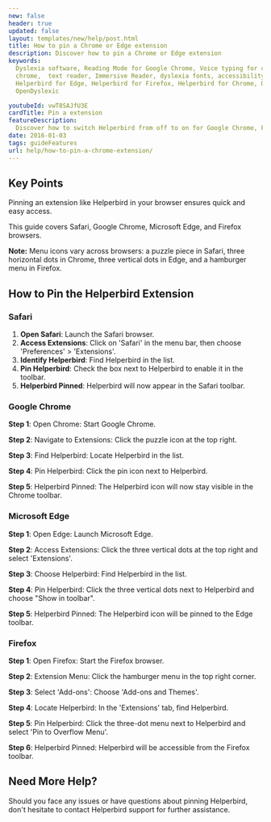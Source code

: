 ```yaml
---
new: false
header: true
updated: false
layout: templates/new/help/post.html
title: How to pin a Chrome or Edge extension
description: Discover how to pin a Chrome or Edge extension
keywords:
  Dyslexia software, Reading Mode for Google Chrome, Voice typing for chrome, Text to speech for
  chrome,  text reader, Immersive Reader, dyslexia fonts, accessibility software, dyslexia software,
  Helperbird for Edge, Helperbird for Firefox, Helperbird for Chrome, Opendyslexic for Chrome,
  OpenDyslexic

youtubeId: vwT8SAJfU3E
cardTitle: Pin a extension
featureDescription:
  Discover how to switch Helperbird from off to on for Google Chrome, Firefox, Safari, and Edge.
date: 2016-01-03
tags: guideFeatures
url: help/how-to-pin-a-chrome-extension/
---
```



## Key Points

Pinning an extension like Helperbird in your browser ensures quick and easy access.

This guide covers Safari, Google Chrome, Microsoft Edge, and Firefox browsers.

**Note:** Menu icons vary across browsers: a puzzle piece in Safari, three horizontal dots in Chrome, three vertical dots in Edge, and a hamburger menu in Firefox.

## How to Pin the Helperbird Extension

### Safari

1. **Open Safari**: Launch the Safari browser.
2. **Access Extensions**: Click on 'Safari' in the menu bar, then choose 'Preferences' > 'Extensions'.
3. **Identify Helperbird**: Find Helperbird in the list.
4. **Pin Helperbird**: Check the box next to Helperbird to enable it in the toolbar.
5. **Helperbird Pinned**: Helperbird will now appear in the Safari toolbar.

### Google Chrome

**Step 1**: Open Chrome: Start Google Chrome.

**Step 2**: Navigate to Extensions: Click the puzzle icon at the top right.

**Step 3**: Find Helperbird: Locate Helperbird in the list.

**Step 4**: Pin Helperbird: Click the pin icon next to Helperbird.

**Step 5**: Helperbird Pinned: The Helperbird icon will now stay visible in the Chrome toolbar.


### Microsoft Edge

**Step 1**: Open Edge: Launch Microsoft Edge.

**Step 2**: Access Extensions: Click the three vertical dots at the top right and select 'Extensions'.

**Step 3**: Choose Helperbird: Find Helperbird in the list.

**Step 4**: Pin Helperbird: Click the three vertical dots next to Helperbird and choose "Show in toolbar".

**Step 5**: Helperbird Pinned: The Helperbird icon will be pinned to the Edge toolbar.


### Firefox

**Step 1**: Open Firefox: Start the Firefox browser.

**Step 2**: Extension Menu: Click the hamburger menu in the top right corner.

**Step 3**: Select 'Add-ons': Choose 'Add-ons and Themes'.

**Step 4**: Locate Helperbird: In the 'Extensions' tab, find Helperbird.

**Step 5**: Pin Helperbird: Click the three-dot menu next to Helperbird and select 'Pin to Overflow Menu'.

**Step 6**: Helperbird Pinned: Helperbird will be accessible from the Firefox toolbar.


## Need More Help?

Should you face any issues or have questions about pinning Helperbird, don't hesitate to contact Helperbird support for further assistance.
